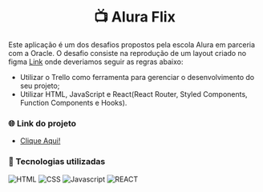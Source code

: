 <div align="center">

# 📺 Alura Flix

</div>

Este aplicação é um dos desafios propostos pela escola Alura em parceria com a Oracle. O desafio consiste na reprodução de um layout criado no figma [Link](https://www.figma.com/file/kg8jj2HgSDV9efuhoDtta5/AluraFlix-PT?node-id=1-321&t=PMQ31JZfHmohg8EC-0) onde deveriamos seguir as regras abaixo:

* Utilizar o Trello como ferramenta para gerenciar o desenvolvimento do seu projeto;
* Utilizar HTML, JavaScript e React(React Router, Styled Components, Function Components e Hooks).

### 🌐 Link do projeto

- [Clique Aqui!](https://alura-flix.netlify.app/)

### 🔧 Tecnologias utilizadas

![HTML](https://skillicons.dev/icons?i=html)
![CSS](https://skillicons.dev/icons?i=css)
![Javascript](https://skillicons.dev/icons?i=js)
![REACT](https://skillicons.dev/icons?i=react)

